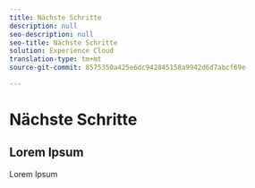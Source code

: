 ```yaml
---
title: Nächste Schritte
description: null
seo-description: null
seo-title: Nächste Schritte
solution: Experience Cloud
translation-type: tm+mt
source-git-commit: 8575350a425e6dc942845158a9942d6d7abcf69e

---
```



# Nächste Schritte

## Lorem Ipsum

Lorem Ipsum